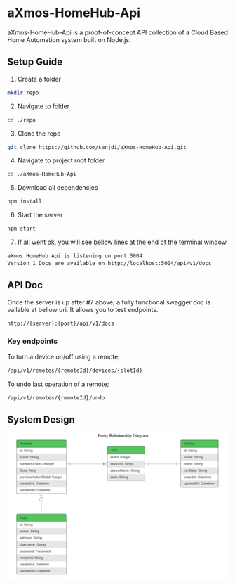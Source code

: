 # aXmos-HomeHub-Api
aXmos-HomeHub-Api is a proof-of-concept API collection of a Cloud Based Home Automation system built on Node.js. 

## Setup Guide
1. Create a folder
```sh
mkdir repo
```
2. Navigate to folder
```sh
cd ./repo
```
3. Clone the repo
```sh
git clone https://github.com/sanjdi/aXmos-HomeHub-Api.git
```
4. Navigate to project root folder
```sh
cd ./aXmos-HomeHub-Api
```
5. Download all dependencies
```sh
npm install
```
6. Start the server
```sh
npm start
```
7. If all went ok, you will see bellow lines at the end of the terminal window.
```sh
aXmos HomeHub Api is listening on port 5004
Version 1 Docs are available on http://localhost:5004/api/v1/docs
```
## API Doc
Once the server is up after #7 above, a fully functional swagger doc is vailable at bellow uri. It allows you to test endpoints.
```sh
http://{server}:{port}/api/v1/docs
```

### Key endpoints
To turn a device on/off using a remote;
```sh
/api/v1/remotes/{remoteId}/devices/{slotId}
```
To undo last operation of a remote;
```sh
/api/v1/remotes/{remoteId}/undo
```

## System Design
![ERD](src/docs/ERD.png)
